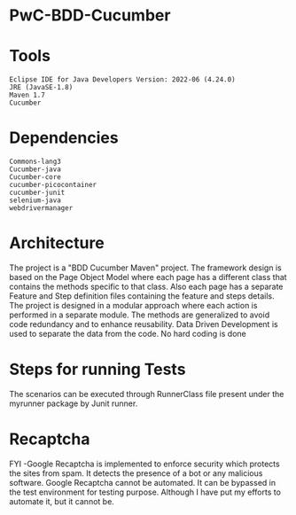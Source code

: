 # PwC-BDD-Cucumber

# Tools
	Eclipse IDE for Java Developers Version: 2022-06 (4.24.0)
	JRE (JavaSE-1.8)
	Maven 1.7
	Cucumber
	
# Dependencies 
	Commons-lang3
	Cucumber-java
	Cucumber-core
	cucumber-picocontainer
	cucumber-junit
	selenium-java
	webdrivermanager
	
# Architecture 
The project is a "BDD Cucumber Maven" project. The framework design is based on the Page Object Model where each page has a different class that contains the methods specific to that class. 
Also each page has a separate Feature and Step definition files containing the feature and steps details.
The project is designed in a modular approach where each action is performed in a separate module. The methods are generalized to avoid code redundancy and to enhance reusability.
Data Driven Development is used to separate the data from the code. No hard coding is done
	
# Steps for running Tests 

The scenarios can be executed through RunnerClass file present under the myrunner package by Junit runner.
 
# Recaptcha
FYI -Google Recaptcha is implemented to enforce security which protects the sites from spam. It detects the presence of a bot or any malicious software. Google Recaptcha cannot be automated. It can be bypassed in the test environment for testing purpose. Although I have put my efforts to automate it, but it cannot be.
